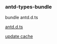 ### antd-types-bundle

bundle antd.d.ts

[antd.d.ts](https://cdn.jsdelivr.net/gh/saber2pr/antd-types-bundle@gh-pages/antd.d.ts)

[update cache](https://purge.jsdelivr.net/gh/saber2pr/antd-types-bundle@gh-pages/antd.d.ts)